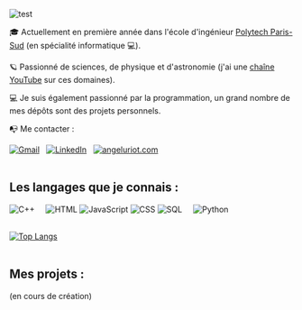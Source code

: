 ![test](https://i.imgur.com/ISMhfxa.gif)

🎓 Actuellement en première année dans l'école d'ingénieur [Polytech Paris-Sud](https://www.polytech.universite-paris-saclay.fr/ecole/presentation-ecole) (en spécialité informatique 💻).

🪐 Passionné de sciences, de physique et d'astronomie (j'ai une [chaîne YouTube](https://www.youtube.com/c/DIMENSI0N) sur ces domaines).

💻 Je suis également passionné par la programmation, un grand nombre de mes dépôts sont des projets personnels.

📭 Me contacter :

[![Gmail](https://img.shields.io/badge/-GMAIL-D14836?style=for-the-badge&logo=gmail&logoColor=white)](mailto:angel.uriot@gmail.com)
&nbsp; [![LinkedIn](https://img.shields.io/badge/-LINKEDIN-0077B5?style=for-the-badge&logo=linkedin&logoColor=white)](https://www.linkedin.com/in/angel-uriot/)
&nbsp; [![angeluriot.com](https://img.shields.io/badge/-ANGELURIOT.COM-000000?style=for-the-badge&logo=react&logoColor=white)](https://www.angeluriot.com/)
<br><br>

## Les langages que je connais :

![C++](https://img.shields.io/badge/-C++-2C41CB?style=for-the-badge&logo=C%2B%2B&logoColor=white)
&nbsp; &nbsp; ![HTML](https://img.shields.io/badge/-HTML-E15622?style=for-the-badge&logo=HTML5&logoColor=white)
![JavaScript](https://img.shields.io/badge/-JavaScript-E7BA15?style=for-the-badge&logo=JavaScript&logoColor=white)
![CSS](https://img.shields.io/badge/-CSS-1B7FDE?style=for-the-badge&logo=CSS3&logoColor=white)
![SQL](https://img.shields.io/badge/-SQL-1DDEC1?style=for-the-badge&logo=MySQL&logoColor=white)
&nbsp; &nbsp; ![Python](https://img.shields.io/badge/-Python-E426D6?style=for-the-badge&logo=Python&logoColor=white)
<br><br>

[![Top Langs](https://github-readme-stats.vercel.app/api/top-langs/?username=angeluriot)](https://github.com/anuraghazra/github-readme-stats)
<br><br>

## Mes projets :

(en cours de création)
